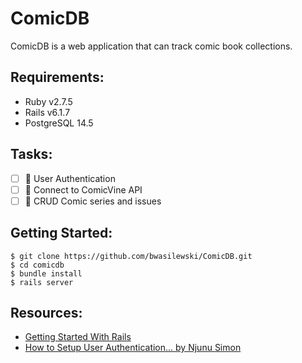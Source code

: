 # ComicDB

ComicDB is a web application that can track comic book collections.

## Requirements:

- Ruby v2.7.5
- Rails v6.1.7
- PostgreSQL 14.5

## Tasks:

- [ ] 🤝 User Authentication
- [ ] 🔌 Connect to ComicVine API
- [ ] 💾 CRUD Comic series and issues

## Getting Started:

```
$ git clone https://github.com/bwasilewski/ComicDB.git
$ cd comicdb
$ bundle install
$ rails server
```

## Resources:

- [Getting Started With Rails](https://guides.rubyonrails.org/v6.1/getting_started.html)
- [How to Setup User Authentication... by Njunu Simon](https://www.section.io/engineering-education/how-to-setup-user-authentication-from-scratch-with-rails-6/#configuring-routes)